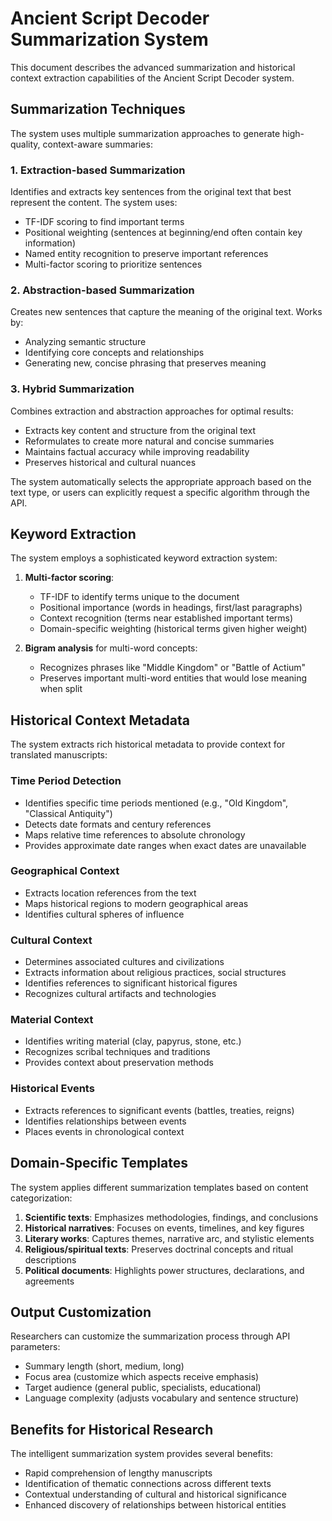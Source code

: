 # Ancient Script Decoder Summarization System

This document describes the advanced summarization and historical context extraction capabilities of the Ancient Script Decoder system.

## Summarization Techniques

The system uses multiple summarization approaches to generate high-quality, context-aware summaries:

### 1. Extraction-based Summarization
Identifies and extracts key sentences from the original text that best represent the content. The system uses:
- TF-IDF scoring to find important terms
- Positional weighting (sentences at beginning/end often contain key information)
- Named entity recognition to preserve important references
- Multi-factor scoring to prioritize sentences

### 2. Abstraction-based Summarization
Creates new sentences that capture the meaning of the original text. Works by:
- Analyzing semantic structure
- Identifying core concepts and relationships
- Generating new, concise phrasing that preserves meaning

### 3. Hybrid Summarization
Combines extraction and abstraction approaches for optimal results:
- Extracts key content and structure from the original text
- Reformulates to create more natural and concise summaries
- Maintains factual accuracy while improving readability
- Preserves historical and cultural nuances

The system automatically selects the appropriate approach based on the text type, or users can explicitly request a specific algorithm through the API.

## Keyword Extraction

The system employs a sophisticated keyword extraction system:

1. **Multi-factor scoring**:
   - TF-IDF to identify terms unique to the document
   - Positional importance (words in headings, first/last paragraphs)
   - Context recognition (terms near established important terms)
   - Domain-specific weighting (historical terms given higher weight)

2. **Bigram analysis** for multi-word concepts:
   - Recognizes phrases like "Middle Kingdom" or "Battle of Actium"
   - Preserves important multi-word entities that would lose meaning when split

## Historical Context Metadata

The system extracts rich historical metadata to provide context for translated manuscripts:

### Time Period Detection
- Identifies specific time periods mentioned (e.g., "Old Kingdom", "Classical Antiquity")
- Detects date formats and century references
- Maps relative time references to absolute chronology
- Provides approximate date ranges when exact dates are unavailable

### Geographical Context
- Extracts location references from the text
- Maps historical regions to modern geographical areas
- Identifies cultural spheres of influence

### Cultural Context
- Determines associated cultures and civilizations
- Extracts information about religious practices, social structures
- Identifies references to significant historical figures
- Recognizes cultural artifacts and technologies

### Material Context
- Identifies writing material (clay, papyrus, stone, etc.)
- Recognizes scribal techniques and traditions
- Provides context about preservation methods

### Historical Events
- Extracts references to significant events (battles, treaties, reigns)
- Identifies relationships between events
- Places events in chronological context

## Domain-Specific Templates

The system applies different summarization templates based on content categorization:

1. **Scientific texts**: Emphasizes methodologies, findings, and conclusions
2. **Historical narratives**: Focuses on events, timelines, and key figures
3. **Literary works**: Captures themes, narrative arc, and stylistic elements
4. **Religious/spiritual texts**: Preserves doctrinal concepts and ritual descriptions
5. **Political documents**: Highlights power structures, declarations, and agreements

## Output Customization

Researchers can customize the summarization process through API parameters:
- Summary length (short, medium, long)
- Focus area (customize which aspects receive emphasis)
- Target audience (general public, specialists, educational)
- Language complexity (adjusts vocabulary and sentence structure)

## Benefits for Historical Research

The intelligent summarization system provides several benefits:
- Rapid comprehension of lengthy manuscripts
- Identification of thematic connections across different texts
- Contextual understanding of cultural and historical significance
- Enhanced discovery of relationships between historical entities